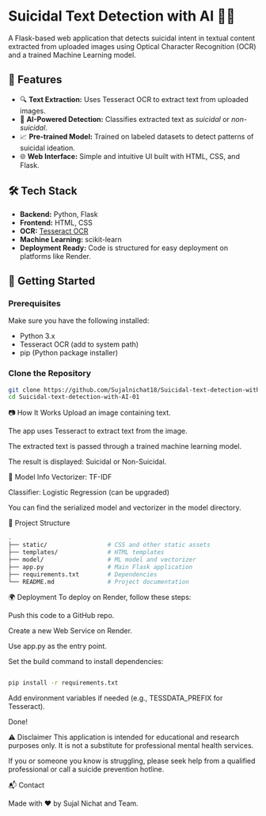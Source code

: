 # Suicidal Text Detection with AI 🧠🛑

A Flask-based web application that detects suicidal intent in textual content extracted from uploaded images using Optical Character Recognition (OCR) and a trained Machine Learning model.

## 🧩 Features

- 🔍 **Text Extraction:** Uses Tesseract OCR to extract text from uploaded images.
- 🧠 **AI-Powered Detection:** Classifies extracted text as *suicidal* or *non-suicidal*.
- 📈 **Pre-trained Model:** Trained on labeled datasets to detect patterns of suicidal ideation.
- 🌐 **Web Interface:** Simple and intuitive UI built with HTML, CSS, and Flask.

## 🛠️ Tech Stack

- **Backend:** Python, Flask
- **Frontend:** HTML, CSS
- **OCR:** [Tesseract OCR](https://github.com/tesseract-ocr/tesseract)
- **Machine Learning:** scikit-learn
- **Deployment Ready:** Code is structured for easy deployment on platforms like Render.

## 🚀 Getting Started

### Prerequisites

Make sure you have the following installed:

- Python 3.x
- Tesseract OCR (add to system path)
- pip (Python package installer)

### Clone the Repository

```bash
git clone https://github.com/Sujalnichat18/Suicidal-text-detection-with-AI-01.git
cd Suicidal-text-detection-with-AI-01

```
📷 How It Works
Upload an image containing text.

The app uses Tesseract to extract text from the image.

The extracted text is passed through a trained machine learning model.

The result is displayed: Suicidal or Non-Suicidal.

🧪 Model Info
Vectorizer: TF-IDF

Classifier: Logistic Regression (can be upgraded)

You can find the serialized model and vectorizer in the model directory.

📁 Project Structure
```bash
.
├── static/                 # CSS and other static assets
├── templates/              # HTML templates
├── model/                  # ML model and vectorizer
├── app.py                  # Main Flask application
├── requirements.txt        # Dependencies
└── README.md               # Project documentation

```

🌍 Deployment
To deploy on Render, follow these steps:

Push this code to a GitHub repo.

Create a new Web Service on Render.

Use app.py as the entry point.

Set the build command to install dependencies:

```bash

pip install -r requirements.txt

```

Add environment variables if needed (e.g., TESSDATA_PREFIX for Tesseract).

Done!

⚠️ Disclaimer
This application is intended for educational and research purposes only. It is not a substitute for professional mental health services.

If you or someone you know is struggling, please seek help from a qualified professional or call a suicide prevention hotline.

📬 Contact


Made with ❤️ by Sujal Nichat and Team.

